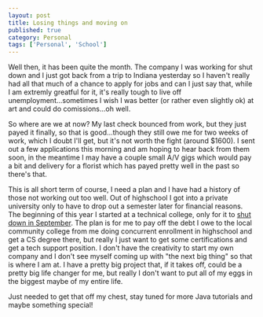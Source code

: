 ```yaml
---
layout: post
title: Losing things and moving on
published: true
category: Personal
tags: ['Personal', 'School']
---
```

Well then, it has been quite the month. The company I was working for shut down and I just got back from a trip to Indiana yesterday so I haven't really had all that much of a chance to apply for jobs and can I just say that, while I am extremly greatful for it, it's really tough to live off unemployment...sometimes I wish I was better (or rather even slightly ok) at art and could do comissions...oh well<!--more-->.

So where are we at now? My last check bounced from work, but they just payed it finally, so that is good...though they still owe me for two weeks of work, which I doubt I'll get, but it's not worth the fight (around $1600). I sent out a few applications this morning and am hoping to hear back from them soon, in the meantime I may have a couple small A/V gigs which would pay a bit and delivery for a florist which has payed pretty well in the past so there's that.

This is all short term of course, I need a plan and I have had a history of those not working out too well. Out of highschool I got into a private university only to have to drop out a semester later for financial reasons. The beginning of this year I started at a technical college, only for it to [shut down in September](http://gizmodo.com/itt-is-officially-closing-1786243058). The plan is for me to pay off the debt I owe to the local community college from me doing concurrent enrollment in highschool and get a CS degree there, but really I just want to get some certifications and get a tech support position. I don't have the creativity to start my own company and I don't see myself coming up with "the next big thing" so that is where I am at. I have a pretty big project that, if it takes off, could be a pretty big life changer for me, but really I don't want to put all of my eggs in the biggest maybe of my entire life.

Just needed to get that off my chest, stay tuned for more Java tutorials and maybe something special!

